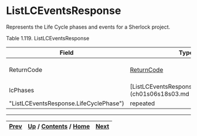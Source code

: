 # ListLCEventsResponse

Represents the Life Cycle phases and events for a Sherlock project.

Table 1.119. ListLCEventsResponse

Field| Type| Label| Description  
---|---|---|---  
ReturnCode| [ReturnCode](ch01s04s04.md "Return Code")|  | Status code of response.  
lcPhases| [ListLCEventsResponse.LifeCyclePhase](ch01s06s18s03.md
"ListLCEventsResponse.LifeCyclePhase")| repeated|  
  
  

* * *

[Prev](ch01s06s18.md) | [Up](ch01s06s18.md) / [Contents](index.md) / [Home](../../index.htm)|  [Next](ch01s06s18s03.md)  
---|---|---

